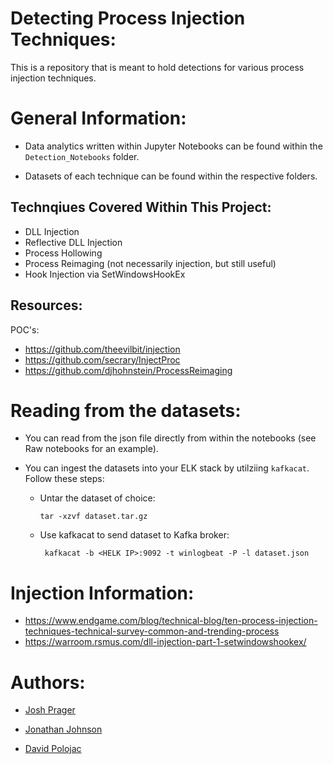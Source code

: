 # Detecting Process Injection Techniques:
This is a repository that is meant to hold detections for various process injection techniques.

# General Information: 

* Data analytics written within Jupyter Notebooks can be found within the `Detection_Notebooks` folder. 

* Datasets of each technique can be found within the respective folders. 

## Technqiues Covered Within This Project:
* DLL Injection
* Reflective DLL Injection
* Process Hollowing
* Process Reimaging (not necessarily injection, but still useful)
* Hook Injection via SetWindowsHookEx

## Resources: 
POC's:
* https://github.com/theevilbit/injection
* https://github.com/secrary/InjectProc
* https://github.com/djhohnstein/ProcessReimaging

# Reading from the datasets: 

- You can read from the json file directly from within the notebooks (see Raw notebooks for an example). 

- You can ingest the datasets into your ELK stack by utilziing `kafkacat`.  Follow these steps: 

    *   Untar the dataset of choice:


            tar -xzvf dataset.tar.gz


    -  Use kafkacat to send dataset to Kafka broker:


            kafkacat -b <HELK IP>:9092 -t winlogbeat -P -l dataset.json



# Injection Information: 
* https://www.endgame.com/blog/technical-blog/ten-process-injection-techniques-technical-survey-common-and-trending-process
* https://warroom.rsmus.com/dll-injection-part-1-setwindowshookex/

# Authors:
* [Josh Prager](https://twitter.com/Praga_Prag)

* [Jonathan Johnson](https://twitter.com/jsecurity101)

* [David Polojac](https://twitter.com/@poloh4ck)
